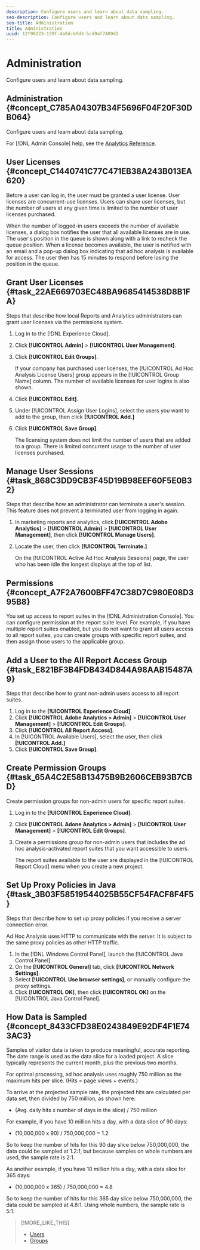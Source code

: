 ```yaml
---
description: Configure users and learn about data sampling.
seo-description: Configure users and learn about data sampling.
seo-title: Administration
title: Administration
uuid: 12f90223-139f-4a8d-bfd3-5cd9af7489d2
---
```


# Administration

Configure users and learn about data sampling.

## Administration {#concept_C785A04307B34F5696F04F20F30DB064}

Configure users and learn about data sampling. 

For [!DNL Admin Console] help, see the [Analytics Reference](https://marketing.adobe.com/resources/help/en_US/reference/index.html). 

## User Licenses {#concept_C1440741C77C471EB38A243B013EA620}

Before a user can log in, the user must be granted a user license. User licenses are concurrent-use licenses. Users can share user licenses, but the number of users at any given time is limited to the number of user licenses purchased.

<!-- 

c_user_license.html

 -->

When the number of logged-in users exceeds the number of available licenses, a dialog box notifies the user that all available licenses are in use. The user's position in the queue is shown along with a link to recheck the queue position. When a license becomes available, the user is notified with an email and a pop-up dialog box indicating that ad hoc analysis is available for access. The user then has 15 minutes to respond before losing the position in the queue. 

## Grant User Licenses {#task_22AE669703EC48BA9685414538D8B1FA}

Steps that describe how local Reports and Analytics administrators can grant user licenses via the permissions system.

<!-- 

t_user_licenses.xml

 -->

1. Log in to the [!DNL Experience Cloud].
1. Click **[!UICONTROL Admin]** > **[!UICONTROL User Management]**.
1. Click **[!UICONTROL Edit Groups]**.

   If your company has purchased user licenses, the [!UICONTROL Ad Hoc Analysis License Users] group appears in the [!UICONTROL Group Name] column. The number of available licenses for user logins is also shown. 

1. Click **[!UICONTROL Edit]**.
1. Under [!UICONTROL Assign User Logins], select the users you want to add to the group, then click **[!UICONTROL Add.]**
1. Click **[!UICONTROL Save Group]**.

   The licensing system does not limit the number of users that are added to a group. There is limited concurrent usage to the number of user licenses purchased. 

## Manage User Sessions {#task_868C3DD9CB3F45D19B98EEF60F5E0B32}

Steps that describe how an administrator can terminate a user's session. This feature does not prevent a terminated user from logging in again.

<!-- 

t_managing_users.xml

 -->

1. In marketing reports and analytics, click **[!UICONTROL Adobe Analytics]** > **[!UICONTROL Admin]** > **[!UICONTROL User Management]**, then click **[!UICONTROL Manage Users]**.
1. Locate the user, then click **[!UICONTROL Terminate.]**

   On the [!UICONTROL Active Ad Hoc Analysis Sessions] page, the user who has been idle the longest displays at the top of list. 

## Permissions {#concept_A7F2A7600BFF47C38D7C980E08D395B8}

<!-- 

c_permissions.xml

 -->

You set up access to report suites in the [!DNL Administration Console]. You can configure permission at the report suite level. For example, if you have multiple report suites enabled, but you do not want to grant all users access to all report suites, you can create groups with specific report suites, and then assign those users to the applicable group. 

## Add a User to the All Report Access Group {#task_E821BF3B4FDB434D844A98AAB15487A9}

Steps that describe how to grant non-admin users access to all report suites.

<!-- 

t_permissions.xml

 -->

1. Log in to the **[!UICONTROL Experience Cloud]**.
1. Click **[!UICONTROL Adobe Analytics > Admin]** > **[!UICONTROL User Management]** > **[!UICONTROL Edit Groups]**.
1. Click **[!UICONTROL All Report Access]**.
1. In [!UICONTROL Available Users], select the user, then click **[!UICONTROL Add.]**
1. Click **[!UICONTROL Save Group]**.

## Create Permission Groups {#task_65A4C2E58B13475B9B2606CEB93B7CBD}

Create permission groups for non-admin users for specific report suites.

<!-- 

t_permission_groups.xml

 -->

1. Log in to the **[!UICONTROL Experience Cloud]**.
1. Click **[!UICONTROL Adone Analytics > Admin]** > **[!UICONTROL User Management]** > **[!UICONTROL Edit Groups]**.
1. Create a permissions group for non-admin users that includes the ad hoc analysis-activated report suites that you want accessible to users.

   The report suites available to the user are displayed in the [!UICONTROL Report Cloud] menu when you create a new project. 

## Set Up Proxy Policies in Java {#task_3B03F58519544025B55CF54FACF8F4F5}

Steps that describe how to set up proxy policies if you receive a server connection error.

<!-- 

t_proxy_policies.xml

 -->

Ad Hoc Analysis uses HTTP to communicate with the server. It is subject to the same proxy policies as other HTTP traffic. 

1. In the [!DNL Windows Control Panel], launch the [!UICONTROL Java Control Panel].
1. On the **[!UICONTROL General]** tab, click **[!UICONTROL Network Settings]**.
1. Select **[!UICONTROL Use browser settings]**, or manually configure the proxy settings.
1. Click **[!UICONTROL OK]**, then click **[!UICONTROL OK]** on the [!UICONTROL Java Control Panel].

## How Data is Sampled {#concept_8433CFD38E0243849E92DF4F1E743AC3}

Samples of visitor data is taken to produce meaningful, accurate reporting. The date range is used as the data slice for a loaded project. A slice typically represents the current month, plus the previous two months.

<!-- 

c_overview_data_sampling.xml

 -->

For optimal processing, ad hoc analysis uses roughly 750 million as the maximum hits per slice. (Hits = page views + events.)

To arrive at the projected sample rate, the projected hits are calculated per data set, then divided by 750 million, as shown here:

* (Avg. daily hits x number of days in the slice) / 750 million

For example, if you have 10 million hits a day, with a data slice of 90 days:

* (10,000,000 x 90) / 750,000,000 = 1.2

So to keep the number of hits for this 90 day slice below 750,000,000, the data could be sampled at 1.2:1, but because samples on whole numbers are used, the sample rate is 2:1.

As another example, if you have 10 million hits a day, with a data slice for 365 days:

* (10,000,000 x 365) / 750,000,000 = 4.8

So to keep the number of hits for this 365 day slice below 750,000,000, the data could be sampled at 4.8:1. Using whole numbers, the sample rate is 5:1. 

>[!MORE_LIKE_THIS]
>
>* [Users](https://marketing.adobe.com/resources/help/en_US/reference/index.html?f=users)
>* [Groups](https://marketing.adobe.com/resources/help/en_US/reference/index.html?f=groups)
